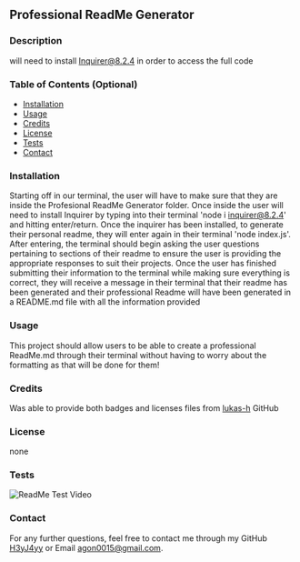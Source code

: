 
  ## Professional ReadMe Generator 

  ### Description
 will need to install Inquirer@8.2.4 in order to access the full code 
  ### Table of Contents (Optional)

  - [Installation](#installation)
  - [Usage](#usage)
  - [Credits](#credits)
  - [License](#license)
  - [Tests](#Tests)
  - [Contact](#Contact)

  ### Installation
  Starting off in our terminal, the user will have to make sure that they are inside the Profesional ReadMe Generator folder. Once inside the user will need to install Inquirer by typing into their terminal 'node i inquirer@8.2.4' and hitting enter/return. Once the inquirer has been installed, to generate their personal readme, they will enter again in their terminal 'node index.js'.  After entering, the terminal should begin asking the user questions pertaining to sections of their readme to ensure the user is providing the appropriate responses to suit their projects. Once the user has finished submitting their information to the terminal while making sure everything is correct, they will receive a message in their terminal that their readme has been generated and their professional Readme will have been generated in a README.md file with all the information provided 

  ### Usage
 This project should allow users to be able to create a professional ReadMe.md through their terminal without having to worry about the formatting as that will be done for them!

  ### Credits
 Was able to provide both badges and licenses files from [lukas-h](https://gist.github.com/lukas-h/2a5d00690736b4c3a7ba) GitHub
  
  ### License
  none 
 
  ### Tests
![ReadMe Test Video](https://github.com/H3yJ4yy/Profesional-ReadMe-Generator/assets/143395836/f51e1cb9-429d-4402-9d3c-fd990ec2aaee)
  ### Contact 
  For any further questions, feel free to contact me through my GitHub [H3yJ4yy](https://github.com/H3yJ4yy) or Email [agon0015@gmail.com](mailto:agon0015@gmail.com).
